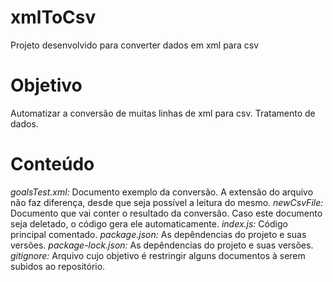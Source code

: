 # xmlToCsv

Projeto desenvolvido para converter dados em xml para csv

# Objetivo

Automatizar a conversão de muitas linhas de xml para csv. Tratamento de dados.

# Conteúdo

*goalsTest.xml:* Documento exemplo da conversão. A extensão do arquivo não faz diferença, desde que seja possível a leitura do mesmo.
*newCsvFile:* Documento que vai conter o resultado da conversão. Caso este documento seja deletado, o código gera ele automaticamente.
*index.js:* Código principal comentado.
*package.json:* As depêndencias do projeto e suas versões.
*package-lock.json:* As depêndencias do projeto e suas versões.
*gitignore:* Arquivo cujo objetivo é restringir alguns documentos à serem subidos ao repositório. 